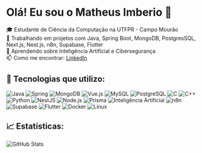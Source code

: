 # Olá! Eu sou o Matheus Imberio 👋

🎓 Estudante de Ciência da Computação na UTFPR - Campo Mourão  
🔭 Trabalhando em projetos com Java, Spring Boot, MongoDB, PostgresSQL, Next.js, Nest.js, n8n, Supabase, Flutter  
🌱 Aprendendo sobre Inteligência Artificial e Cibersegurança  
📫 Como me encontrar: [LinkedIn](https://www.linkedin.com/in/matheusimberio)

## 🚀 Tecnologias que utilizo:
![Java](https://img.shields.io/badge/Java-%23ED8B00.svg?style=for-the-badge&logo=java&logoColor=white)
![Spring](https://img.shields.io/badge/Spring-6DB33F?style=for-the-badge&logo=spring&logoColor=white)
![MongoDB](https://img.shields.io/badge/MongoDB-4EA94B?style=for-the-badge&logo=mongodb&logoColor=white)
![Vue.js](https://img.shields.io/badge/Vue.js-35495E?style=for-the-badge&logo=vue.js&logoColor=4FC08D)
![MySQL](https://img.shields.io/badge/MySQL-4479A1?style=for-the-badge&logo=mysql&logoColor=white)
![PostgreSQL](https://img.shields.io/badge/PostgreSQL-336791?style=for-the-badge&logo=postgresql&logoColor=white)
![C](https://img.shields.io/badge/C-00599C?style=for-the-badge&logo=c&logoColor=white)
![C++](https://img.shields.io/badge/C++-00599C?style=for-the-badge&logo=c%2B%2B&logoColor=white)
![Python](https://img.shields.io/badge/Python-3776AB?style=for-the-badge&logo=python&logoColor=white)
![NestJS](https://img.shields.io/badge/NestJS-E0234E?style=for-the-badge&logo=nestjs&logoColor=white)
![Node.js](https://img.shields.io/badge/Node.js-339933?style=for-the-badge&logo=node.js&logoColor=white)
![Prisma](https://img.shields.io/badge/Prisma-2D3748?style=for-the-badge&logo=prisma&logoColor=white)
![Inteligência Artificial](https://img.shields.io/badge/IA-%23000000.svg?style=for-the-badge&logo=openai&logoColor=white)
![n8n](https://img.shields.io/badge/n8n-1D1D1D?style=for-the-badge&logo=n8n&logoColor=E8488B)
![Supabase](https://img.shields.io/badge/Supabase-3ECF8E?style=for-the-badge&logo=supabase&logoColor=white)
![Flutter](https://img.shields.io/badge/Flutter-02569B?style=for-the-badge&logo=flutter&logoColor=white)
![Docker](https://img.shields.io/badge/Docker-2496ED?style=for-the-badge&logo=docker&logoColor=white)
![Linux](https://img.shields.io/badge/Linux-FCC624?style=for-the-badge&logo=linux&logoColor=black)

## 📈 Estatísticas:
![GitHub Stats](https://github-readme-stats.vercel.app/api?username=Matheus-Imberio&show_icons=true&theme=dark)
